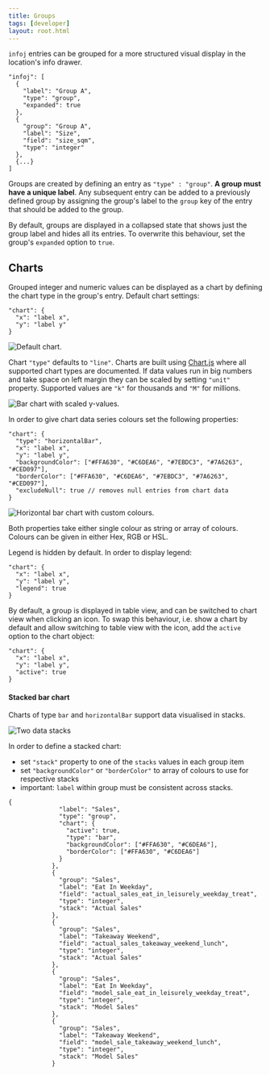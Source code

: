 ```yaml
---
title: Groups
tags: [developer]
layout: root.html
---
```


`infoj` entries can be grouped for a more structured visual display in the location's info drawer.

```text
"infoj": [
  {
    "label": "Group A",
    "type": "group",
    "expanded": true
  },
  {
    "group": "Group A",
    "label": "Size",
    "field": "size_sqm",
    "type": "integer"
  },
  {...}
]
```

Groups are created by defining an entry as `"type" : "group"`. **A group must have a unique label**. Any subsequent entry can be added to a previously defined group by assigning the group's label to the `group` key of the entry that should be added to the group.

By default, groups are displayed in a collapsed state that shows just the group label and hides all its entries. To overwrite this behaviour, set the group's `expanded` option to `true`.

## Charts

Grouped integer and numeric values can be displayed as a chart by defining the chart type in the group's entry. Default chart settings:

```text
"chart": {
  "x": "label x",
  "y": "label y"
}
```

![Default chart.](../../../assets/img/infoj_groups_1.png)

Chart `"type"` defaults to `"line"`. Charts are built using [Chart.js](https://www.chartjs.org/docs/latest/) where all supported chart types are documented. If data values run in big numbers and take space on left margin they can be scaled by setting `"unit"` property. Supported values are `"k"` for thousands and `"M"` for millions.

![Bar chart with scaled y-values.](../../../assets/img/infoj_groups_2.png)

In order to give chart data series colours set the following properties:

```text
"chart": {
  "type": "horizontalBar",
  "x": "label x",
  "y": "label y",
  "backgroundColor": ["#FFA630", "#C6DEA6", "#7EBDC3", "#7A6263", "#CED097"],
  "borderColor": ["#FFA630", "#C6DEA6", "#7EBDC3", "#7A6263", "#CED097"],
  "excludeNull": true // removes null entries from chart data
}
```

![Horizontal bar chart with custom colours.](../../../assets/img/infoj_groups_3.png)

Both properties take either single colour as string or array of colours. Colours can be given in either Hex, RGB or HSL.

Legend is hidden by default. In order to display legend: 

```text
"chart": {
  "x": "label x",
  "y": "label y",
  "legend": true
}
```

By default, a group is displayed in table view, and can be switched to chart view when clicking an icon. To swap this behaviour, i.e. show a chart by default and allow switching to table view with the icon, add the `active` option to the chart object:

```text
"chart": {
  "x": "label x",
  "y": "label y",
  "active": true
}
```

#### Stacked bar chart

Charts of type `bar` and `horizontalBar` support data visualised in stacks.

![Two data stacks](../../../assets/img/infoj_groups_4.png)

In order to define a stacked chart:

* set `"stack"` property to one of the `stacks` values in each group item
* set `"backgroundColor"` or `"borderColor"` to array of colours to use for respective stacks
* important: `label` within group must be consistent across stacks.

```text
{
              "label": "Sales",
              "type": "group",
              "chart": {
                "active": true,
                "type": "bar",
                "backgroundColor": ["#FFA630", "#C6DEA6"],
                "borderColor": ["#FFA630", "#C6DEA6"]
              }
            },
            {
              "group": "Sales",
              "label": "Eat In Weekday",
              "field": "actual_sales_eat_in_leisurely_weekday_treat",
              "type": "integer",
              "stack": "Actual Sales"
            },
            {
              "group": "Sales",
              "label": "Takeaway Weekend",
              "field": "actual_sales_takeaway_weekend_lunch",
              "type": "integer",
              "stack": "Actual Sales"
            },
            {
              "group": "Sales",
              "label": "Eat In Weekday",
              "field": "model_sale_eat_in_leisurely_weekday_treat",
              "type": "integer",
              "stack": "Model Sales"
            },
            {
              "group": "Sales",
              "label": "Takeaway Weekend",
              "field": "model_sale_takeaway_weekend_lunch",
              "type": "integer",
              "stack": "Model Sales"
            }
```


